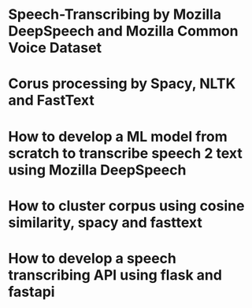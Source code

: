 # Speech-Transcribing by Mozilla DeepSpeech and Mozilla Common Voice Dataset
# Corus processing by Spacy, NLTK and FastText
# How to develop a ML model from scratch to transcribe speech 2 text using Mozilla DeepSpeech
# How to cluster corpus using cosine similarity, spacy and fasttext
# How to develop a speech transcribing API using flask and fastapi

